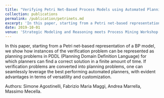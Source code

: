 ```yaml
---
title: "Verifying Petri Net-Based Process Models using Automated Planning"
collection: publications
permalink: /publication/petrinets.md
excerpt: 'In this paper, starting from a Petri net-based representation of a BP model, we show how instances of the verification problem can be represented as planning problems in PDDL (Planning Domain Definition Language) for which planners can find a correct solution in a finite amount of time. If verification problems are converted into planning problems, one can seamlessly leverage the best performing automated planners, with evident advantages in terms of versatility and customization.'
date: 2019-10-01
venue: 'Strategic Modeling and Reasoning meets Process Mining Workshop'
---
```


In this paper, starting from a Petri net-based representation of a BP model, we show how instances of the verification problem can be represented as planning problems in PDDL (Planning Domain Definition Language) for which planners can find a correct solution in a finite amount of time. If verification problems are converted into planning problems, one can seamlessly leverage the best performing automated planners, with evident advantages in terms of versatility and customization.

Authors: Simone Agostinelli, Fabrizio Maria Maggi, Andrea Marrella, Massimo Mecella.

